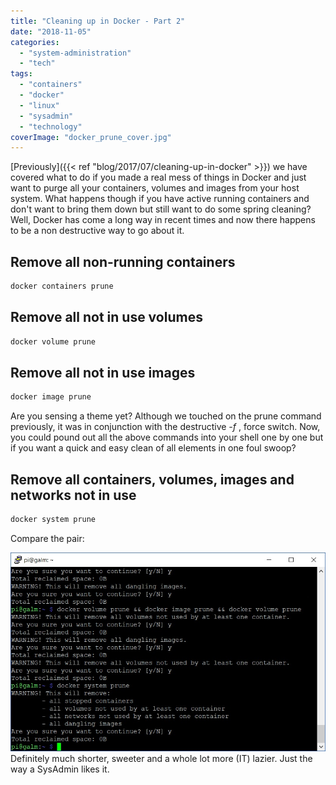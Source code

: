 ```yaml
---
title: "Cleaning up in Docker - Part 2"
date: "2018-11-05"
categories: 
  - "system-administration"
  - "tech"
tags: 
  - "containers"
  - "docker"
  - "linux"
  - "sysadmin"
  - "technology"
coverImage: "docker_prune_cover.jpg"
---
```


[Previously]({{< ref "blog/2017/07/cleaning-up-in-docker" >}}) we have covered what to do if you made a real mess of things in Docker and just want to purge all your containers, volumes and images from your host system. What happens though if you have active running containers and don't want to bring them down but still want to do some spring cleaning? Well, Docker has come a long way in recent times and now there happens to be a non destructive way to go about it.

## Remove all non-running containers

```bash
docker containers prune
```

## Remove all not in use volumes

```bash
docker volume prune
```

## Remove all not in use images

```bash
docker image prune
```

Are you sensing a theme yet? Although we touched on the prune command previously, it was in conjunction with the destructive _\-f_ , force switch. Now, you could pound out all the above commands into your shell one by one but if you want a quick and easy clean of all elements in one foul swoop?

## Remove all containers, volumes, images and networks not in use

```bash
docker system prune
```

Compare the pair:

![](images/docker_prune1.jpg) Definitely much shorter, sweeter and a whole lot more (IT) lazier. Just the way a SysAdmin likes it.
